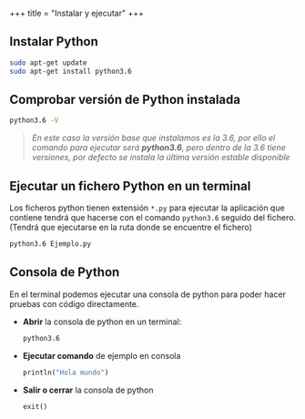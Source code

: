 +++
title = "Instalar y ejecutar"
+++

## Instalar Python

```bash
sudo apt-get update
sudo apt-get install python3.6
```

## Comprobar versión de Python instalada

```bash
python3.6 -V
```

>*En este caso la versión base que instalamos es la 3.6, por ello el comando para ejecutar será **python3.6**, pero dentro de la 3.6 tiene versiones, por defecto se instala la última versión estable disponible*

## Ejecutar un fichero Python en un terminal

Los ficheros python tienen extensión `*.py` para ejecutar la aplicación que contiene tendrá que hacerse con el comando `python3.6` seguido del fichero. (Tendrá que ejecutarse en la ruta donde se encuentre el fichero)

```bash
python3.6 Ejemplo.py
```

## Consola de Python

En el terminal podemos ejecutar una consola de python para poder hacer pruebas con código directamente.

- **Abrir** la consola de python en un terminal:

  ```bash
  python3.6
  ```

- **Ejecutar comando** de ejemplo en consola

  ```python
  println("Hola mundo")
  ```

- **Salir o cerrar** la consola de python

  ```python
  exit()
  ```